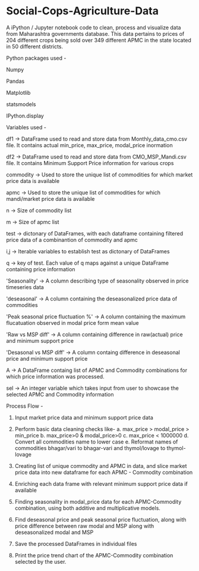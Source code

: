 # Social-Cops-Agriculture-Data
A iPython / Jupyter notebook code to clean, process and visualize data from Maharashtra governments database. This data pertains to prices of 204 different crops being sold over 349 different APMC in the state located in 50 different districts.

Python packages used -
  
  Numpy

  Pandas

  Matplotlib

  statsmodels

  IPython.display


Variables used -

  df1 -> DataFrame used to read and store data from Monthly_data_cmo.csv file. It contains actual min_price, max_price, modal_price       inormation

  df2 -> DataFrame used to read and store data from CMO_MSP_Mandi.csv file. It contains Minimum Support Price information for various     crops

  commodity -> Used to store the unique list of commodities for which market price data is available

  apmc -> Used to store the unique list of commodities for which mandi/market price data is available

  n -> Size of commodity list

  m -> Size of apmc list

  test -> dictonary of DataFrames, with each dataframe containing filtered price data of a combinantion of commodity and apmc

  i,j -> Iterable variables to establish test as dictonary of DataFrames

  q -> key of test. Each value of q maps against a unique DataFrame containing price information

  'Seasonality' -> A column describing type of seasonality observed in price timeseries data

  'deseasonal' -> A column containing the deseasonalized price data of commodities

  'Peak seasonal price fluctuation %' -> A column containing the maximum flucatuation observed in modal price form mean value

  'Raw vs MSP diff' -> A column containing difference in raw(actual) price and minimum support price

  'Desasonal vs MSP diff' -> A column containg difference in deseasonal price and minimum support price

  A -> A DataFrame containg list of APMC and Commodity combinations for which price information was processed.

  sel -> An integer variable which takes input from user to showcase the selected APMC and Commodity information
  
  
  Process Flow -
  
  1. Input market price data and minimum support price data

  2. Perform basic data cleaning checks like-
      a. max_price > modal_price > min_price
      b. max_price>0 & modal_price>0
      c. max_price < 1000000
      d. Convert all commodities name to lower case 
      e. Reformat names of commodities bhagar/vari to bhagar-vari and thymol/lovage to thymol-lovage

  3. Creating list of unique commodity and APMC in data, and slice market price data into new dataframe for each APMC - Commodity         combination

  4. Enriching each data frame with relevant minimum support price data if available

  5. Finding seasonality in modal_price data for each APMC-Commodity combination, using both additive and multiplicative models.

  6. Find deseasonal price and peak seasonal price fluctuation, along with price difference between raw modal and MSP along with            deseasonalized modal and MSP

  7. Save the processed DataFrames in individual files

  8. Print the price trend chart of the APMC-Commodity combination selected by the user.
